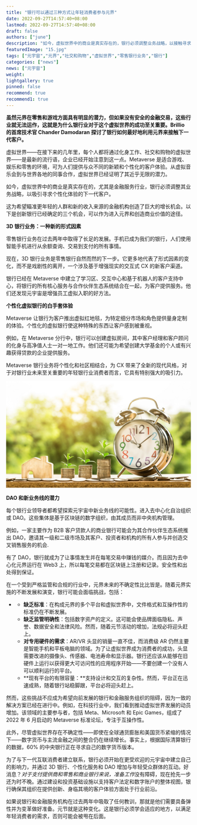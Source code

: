 ```yaml
---
title: "银行可以通过三种方式让年轻消费者参与元界"
date: 2022-09-27T14:57:40+08:00
lastmod: 2022-09-27T14:57:40+08:00
draft: false
authors: ["june"]
description: "如今，虚拟世界中的商业是真实存在的，银行必须调整业务战略，以接触寻求个性化体验的下一代客户。"
featuredImage: "15.jpg"
tags: ["元宇宙","元界","社交和购物","虚拟世界","零售银行业务","银行"]
categories: ["news"]
news: ["元宇宙"]
weight: 
lightgallery: true
pinned: false
recommend: true
recommend1: true
---
```




**虽然元界在零售和游戏方面具有明显的潜力，但如果没有安全的金融交易，这些行业就无法运作，这就是为什么银行业对于这个虚拟世界的成功至关重要。Brillio 的首席技术官 Chander Damodaran 探讨了银行如何最好地利用元界来接触下一代客户。**

虚拟世界——在接下来的几年里，每个人都将通过化身工作、社交和购物的虚拟世界——是最新的流行语，企业已经开始注意到这一点。Metaverse 是适合游戏、娱乐和零售的环境，可为人们提供与众不同的新颖和个性化的客户体验。从虚拟音乐会到与世界各地的同事合作，虚拟世界已经证明了其近乎无限的潜力。 

如今，虚拟世界中的商业是真实存在的，尤其是金融服务行业，银行必须调整其业务战略，以吸引寻求个性化体验的下一代客户。 

这为希望瞄准更年轻的人群和新的收入来源的金融机构创造了巨大的增长机会。以下是创新银行已经确定的三个机会，可以作为进入元界和创造商业价值的途径。 



**3D 银行业务：一种新的形式因素**

零售银行业务在过去两年中取得了长足的发展。手机已成为我们的银行，人们使用智能手机进行从余额查询、交易到支付的所有事情。 

现在，3D 银行业务是零售银行自然而然的下一步。它更多地代表了形式因素的变化，而不是戏剧性的离开，一个涉及基于增强现实的交互式 CX 的新客户渠道。 

银行已经在 Metaverse 中建立了学习区、交互中心和基于机器人的客户支持中心，将银行的所有核心服务与合作伙伴生态系统结合在一起，为客户提供服务。他们还发现元宇宙是增强员工虚拟入职的好方法。 



**个性化虚拟银行的白手套体验**

Metaverse 让银行为客户推出虚拟红地毯，为特定细分市场和角色提供量身定制的体验。个性化的虚拟银行使这种特殊的东西让客户感到被重视。

例如，在 Metaverse 分行中，银行可以创建虚拟房间，其中客户经理和客户顾问的化身与高净值人士一对一地工作。他们还可能为希望创建大学基金的个人或有兴趣获得贷款的企业提供服务。 

Metaverse 银行业务将个性化和社区相结合，为 CX 带来了全新的现代风格，对于对银行业未来至关重要的年轻银行业消费者而言，它具有特别强大的吸引力。 

![银行可以通过三种方式让年轻消费者参与元界](15.jpg)



**DAO 和新业务线的潜力**

每个银行业领导者都希望探索元宇宙中新业务线的可能性。进入去中心化自治组织或 DAO。这些集体是基于区块链的数字组织，由其成员而非中央机构管理。

例如，一家主要作为 B2B 客户贷款人的商业银行可能会为其合作伙伴生态系统推出 DAO，邀请其一级和二级市场及其客户、投资者和机构的所有人参与并创造交叉销售服务的机会. 

有了 DAO，银行就成为了让事情发生并在每笔交易中赚钱的媒介。而且因为去中心化元界运行在 Web3 上，所以每笔交易都在区块链上注册和记录。安全性和出处得到保证。 

在一个受到严格监管和合规的行业中，元界未来的不确定性比比皆是。随着元界实施的不断发展和演变，银行可能会面临挑战，包括：

- - **缺乏标准**：在构成元界的多个平台和虚拟世界中，文件格式和互操作性的标准仍在不断发展。
  - **缺乏监管明确性**：包括数字资产的定义。这可能会使品牌面临隐私、声誉、数据安全和法律风险。然而，随着元节活动的增加，法规必将迎头赶上。 
  - **对专用硬件的需求**：AR/VR 头显的销量一直不佳，而消费级 AR 仍然主要是智能手机和平板电脑的领域。为了让虚拟世界成为消费者的成功，头显需要改进的摄像头、传感器、电池寿命和显示器。银行还应该从能够在旧硬件上运行以获得更大可访问性的应用程序开始——不要创建一个没有人可以顺利运行的平台。
  - **现有平台的有限容量：**支持设计和交互的复杂性。然而，平台正在迅速成熟，随着银行站稳脚跟，平台必将迎头赶上。

然而，这些挑战不应成为希望向前发展的银行和金融服务组织的阻碍，因为一致的解决方案已经在进行中。例如，在科技行业中，我们看到推动虚拟世界发展的动员增加。该领域的主要参与者，包括 Meta、Microsoft 和 Epic Games，组成了 2022 年 6 月启动的 Metaverse 标准论坛，专注于互操作性。

此外，尽管虚拟世界存在不确定性——即使在全球通货膨胀和美国货币紧缩的情况下——数字货币与主流金融之间的整合仍在继续增长。事实上，根据国际清算银行的数据，60% 的中央银行正在寻求自己的数字货币版本。

为了与下一代互联消费者建立联系，银行必须开始在更受欢迎的元宇宙中建立自己的影响力，并通过 3D 银行、个性化服务和 DAO 增加与年轻受众群体的互动。好消息？*对于支付提供商和零售和商业银行来说，准备工作*没有障碍，现在抢先一步还为时不晚。通过建设和投资基础设施以支持客户法定和数字账户的整体视图，银行确保其组织在提供创新、身临其境的客户体验方面处于行业前沿。 

如果说银行和金融服务机构在过去两年中吸取了任何教训，那就是他们需要具备弹性并为变革做好准备。元节就是这种变化。这是银行必须学会适应的地方，以满足年轻消费者的需求，否则可能会被甩在后面。 